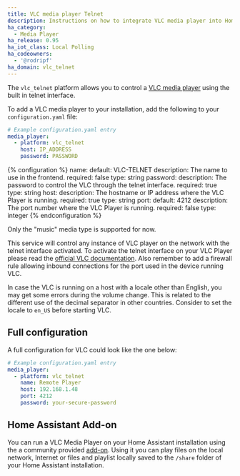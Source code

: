 ```yaml
---
title: VLC media player Telnet
description: Instructions on how to integrate VLC media player into Home Assistant using the telnet interface.
ha_category:
  - Media Player
ha_release: 0.95
ha_iot_class: Local Polling
ha_codeowners:
  - '@rodripf'
ha_domain: vlc_telnet
---
```


The `vlc_telnet` platform allows you to control a [VLC media player](https://www.videolan.org/vlc/index.html) using the built in telnet interface.

To add a VLC media player to your installation, add the following to your `configuration.yaml` file:

```yaml
# Example configuration.yaml entry
media_player:
  - platform: vlc_telnet
    host: IP_ADDRESS
    password: PASSWORD
```

{% configuration %}
name:
  default: VLC-TELNET
  description: The name to use in the frontend.
  required: false
  type: string
password:
  description: The password to control the VLC through the telnet interface.
  required: true
  type: string
host:
  description: The hostname or IP address where the VLC Player is running.
  required: true
  type: string
port:
  default: 4212
  description: The port number where the VLC Player is running.
  required: false
  type: integer
{% endconfiguration %}

Only the "music" media type is supported for now.

This service will control any instance of VLC player on the network with the telnet interface activated. 
To activate the telnet interface on your VLC Player please read the [official VLC documentation](https://wiki.videolan.org/Documentation:Modules/telnet/). Also remember to add a firewall rule allowing inbound connections for the port used in the device running VLC.

In case the VLC is running on a host with a locale other than English, you may get some errors during the volume change.
This is related to the different use of the decimal separator in other countries.
Consider to set the locale to `en_US` before starting VLC.

## Full configuration

A full configuration for VLC could look like the one below:

```yaml
# Example configuration.yaml entry
media_player:
  - platform: vlc_telnet
    name: Remote Player
    host: 192.168.1.48
    port: 4212
    password: your-secure-password
```

## Home Assistant Add-on

You can run a VLC Media Player on your Home Assistant installation using the a community provided [add-on](https://github.com/rodripf/hassio-local-vlc).
Using it you can play files on the local network, Internet or files and playlist locally saved to the `/share` folder of your Home Assistant installation.
